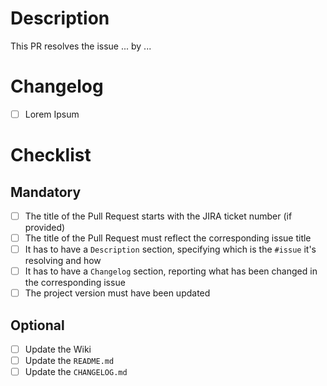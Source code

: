 # Description
This PR resolves the issue ... by ...

# Changelog
- [ ] Lorem Ipsum

# Checklist
## Mandatory
- [ ] The title of the Pull Request starts with the JIRA ticket number (if provided)
- [ ] The title of the Pull Request must reflect the corresponding issue title
- [ ] It has to have a `Description` section, specifying which is the `#issue` it's resolving and how
- [ ] It has to have a `Changelog` section, reporting what has been changed in the corresponding issue
- [ ] The project version must have been updated

## Optional
- [ ] Update the Wiki
- [ ] Update the `README.md`
- [ ] Update the `CHANGELOG.md`
